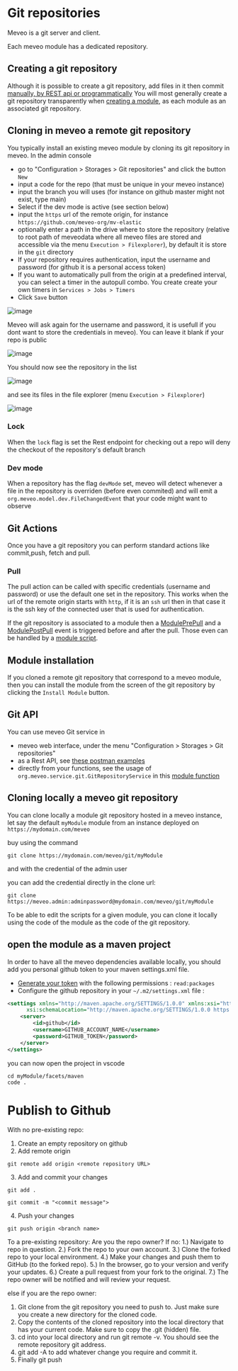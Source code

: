 # Git repositories

Meveo is a git server and client.

Each meveo module has a dedicated repository.

## Creating a git repository

Although it is possible to create a git repository, add files in it then commit [manually, by REST api or programmatically](#git-api) 
You will most generally create a git repository transparently when [creating a module](https://github.com/meveo-org/meveo/tree/develop/meveo-api/src/main/java/org/meveo/api/module), as each module as an associated git repository.

## Cloning in meveo a remote git repository

You typically install an existing meveo module by cloning its git repository in meveo.
In the admin console
* go to "Configuration > Storages > Git repositories" and click the button `New`
* input a code for the repo (that must be unique in your meveo instance)
* input the branch you will uses (for instance on github master might not exist, type main)
* Select if the dev mode is active (see section below)
* input the `https` url of the remote origin, for instance `https://github.com/meveo-org/mv-elastic`
* optionally enter a path in the drive where to store the repository (relative to root path of meveodata where all meveo files are stored and accessible via the menu `Execution > Filexplorer`), by default it is store in the `git` directory
* If your repository requires authentication, input the username and password (for github it is a personal access token)
* If you want to automatically pull from the origin at a predefined interval, you can select a timer in the autopull combo. You create create your own timers in `Services > Jobs > Timers` 
* Click `Save` button

![image](https://user-images.githubusercontent.com/16659140/228106851-e1c7d98a-0421-487c-b264-e8ece831dd14.png)

Meveo will ask again for the username and password, it is usefull if you dont want to store the credentials in meveo). You can leave it blank if your repo is public

![image](https://user-images.githubusercontent.com/16659140/228107079-ce533502-536b-4274-bb08-afafd73fe1f8.png)

You should now see the repository in the list

![image](https://user-images.githubusercontent.com/16659140/228107243-b9200639-7f44-46bb-a2da-3cfd5fdf5eb7.png)

and see its files in the file explorer (menu `Execution > Filexplorer`)

![image](https://user-images.githubusercontent.com/16659140/228107585-ce59b795-8ded-405d-97e4-9964b4e7dd17.png)

### Lock

When the `lock` flag is set the Rest endpoint for checking out a repo will deny the checkout of the repository's default branch

### Dev mode

When a repository has the flag `devMode` set, meveo will detect whenever a file in the repository is overriden (before even commited)
and will emit a `org.meveo.model.dev.FileChangedEvent` that your code might want to observe

## Git Actions

Once you have a git repository you can perform standard actions like commit,push, fetch and pull.

### Pull

The pull action can be called with specific credentials (username and password) or use the default one set in the repository.
This works when the url of the remote origin starts with `http`, if it is an `ssh` url then in that case it is the ssh key of the
connected user that is used for authentication.

If the git repository is associated to a module then a [ModulePrePull](https://github.com/meveo-org/meveo/blob/develop/meveo-model/src/main/java/org/meveo/model/ModulePrePull.java) and a [ModulePostPull](https://github.com/meveo-org/meveo/blob/develop/meveo-model/src/main/java/org/meveo/model/ModulePostPull.java) event is triggered before and after the pull. Those even can be handled by a [module script](https://github.com/meveo-org/meveo/tree/develop/meveo-api/src/main/java/org/meveo/api/module#using-the-module-script).

## Module installation

If you cloned a remote git repository that correspond to a meveo module, then you can install the module from the screen of the git repository by clicking the `Install Module` button.

## Git API

You can use meveo Git service in 
* meveo web interface, under the menu "Configuration > Storages > Git repositories"
* as a Rest API, see [these postman examples](https://github.com/meveo-org/meveo/tree/develop/src/test/apiTests/postman/tests/Git)
* directly from your functions, see the usage of `org.meveo.service.git.GitRepositoryService` in this [module function](https://github.com/meveo-org/module-webapprouter/blob/master/facets/java/org/manaty/webapp/WebApp.java)

## Cloning locally a meveo git repository 

You can clone locally a module git repository hosted in a meveo instance, let say the default `myModule` module from an instance deployed on `https://mydomain.com/meveo` 

buy using the command 
```
git clone https://mydomain.com/meveo/git/myModule
```
and with the credential of the admin user

you can add the credential directly in the clone url:

```
git clone https://meveo.admin:adminpassword@mydomain.com/meveo/git/myModule
```

To be able to edit the scripts for a given module, you can clone it locally using the code 
of the module as the code of the git repository.

## open the module as a maven project

In order to have all the meveo dependencies available locally, you should add you personal 
github token to your maven settings.xml file.

- [Generate your token](https://github.com/settings/tokens/new) with the following permissions : `read:packages`
- Configure the github repository in your `~/.m2/settings.xml` file : 

```xml
<settings xmlns="http://maven.apache.org/SETTINGS/1.0.0" xmlns:xsi="http://www.w3.org/2001/XMLSchema-instance"
      xsi:schemaLocation="http://maven.apache.org/SETTINGS/1.0.0 https://maven.apache.org/xsd/settings-1.0.0.xsd">
    <server>
        <id>github</id>
        <username>GITHUB_ACCOUNT_NAME</username>
        <password>GITHUB_TOKEN</password>
    </server>
</settings>
```

you can now open the project in vscode

```
cd myModule/facets/maven
code .
```

# Publish to Github
With no pre-existing repo:
1. Create an empty repository on github
2. Add remote origin
```
git remote add origin <remote repository URL>
```
3. Add and commit your changes
```
git add .
```
```
git commit -m "<commit message">
```
4. Push your changes
```
git push origin <branch name>
```
To a pre-existing repository:
Are you the repo owner?
If no:
1.) Navigate to repo in question.
2.) Fork the repo to your own account.
3.) Clone the forked repo to your local environment.
4.) Make your changes and push them to GitHub (to the forked repo).
5.) In the browser, go to your version and verify your updates.
6.) Create a pull request from your fork to the original.
7.) The repo owner will be notified and will review your request.

else if you are the repo owner:

1. Git clone from the git repository you need to push to. Just make sure you create a new directory for the cloned code.
2. Copy the contents of the cloned repository into the local directory that has your current code. Make sure to copy the .git (hidden) file.
3. cd into your local directory and run git remote -v. You should see the remote repository git address.
4. git add -A to add whatever change you require and commit it.
5. Finally git push
